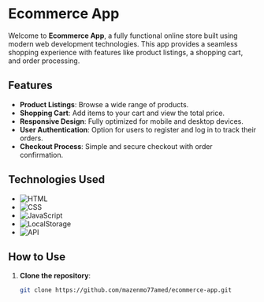 # Ecommerce App

Welcome to **Ecommerce App**, a fully functional online store built using modern web development technologies. This app provides a seamless shopping experience with features like product listings, a shopping cart, and order processing.

## Features

- **Product Listings**: Browse a wide range of products.
- **Shopping Cart**: Add items to your cart and view the total price.
- **Responsive Design**: Fully optimized for mobile and desktop devices.
- **User Authentication**: Option for users to register and log in to track their orders.
- **Checkout Process**: Simple and secure checkout with order confirmation.

## Technologies Used

- ![HTML](https://img.shields.io/badge/HTML-5%20-%23E34F26?style=flat-square&logo=html5&logoColor=white)
- ![CSS](https://img.shields.io/badge/CSS-3%20-%231572B6?style=flat-square&logo=css3&logoColor=white)
- ![JavaScript](https://img.shields.io/badge/JavaScript-ES6%20-%23F7DF1E?style=flat-square&logo=javascript&logoColor=black)
- ![LocalStorage](https://img.shields.io/badge/LocalStorage-%23FFB74D?style=flat-square&logo=webstorage&logoColor=white)
- ![API](https://img.shields.io/badge/API-%23E91E63?style=flat-square&logo=api&logoColor=white)

## How to Use

1. **Clone the repository**:
   ```bash
   git clone https://github.com/mazenmo77amed/ecommerce-app.git
